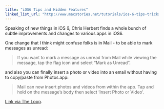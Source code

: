 ```yaml
---
title: "iOS6 Tips and Hidden Features"
linked_list_url: "http://www.macstories.net/tutorials/ios-6-tips-tricks-hidden-features/"
---
```

<p>Speaking of new things in iOS 6, Chris Herbert finds a whole bunch of subtle improvements and changes to various apps in iOS6.</p>
<p>One change that I think might confuse folks is in Mail - to be able to mark messages as unread:</p>
<blockquote><p>
  If you want to mark a message as unread from Mail while viewing the message, tap the flag icon and select “Mark as Unread”.
</p></blockquote>
<p>and also you can finally insert a photo or video into an email without having to copy/paste from Photos.app:</p>
<blockquote><p>
  Mail can now insert photos and videos from within the app. Tap and hold on the message’s body then select ‘Insert Photo or Video’.
</p></blockquote>
<p><a href="http://www.loopinsight.com/2012/09/21/more-ios-tips-tricks/">Link via The Loop</a>.</p>
